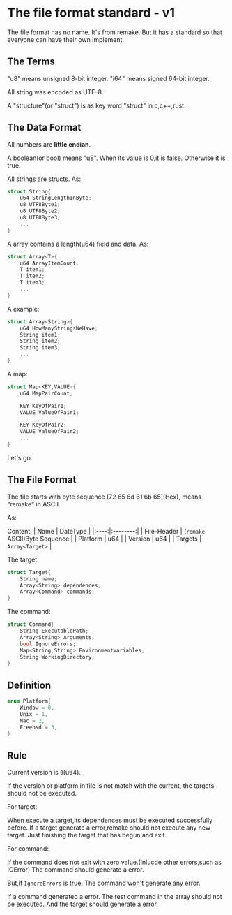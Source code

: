 # The file format standard - v1
The file format has no name. It's from remake. But it has a standard so that everyone can have their own implement.
## The Terms
"u8" means unsigned 8-bit integer. "i64" means signed 64-bit integer. 

All string was encoded as UTF-8.

A "structure"(or "struct") is as key word "struct" in c,c++,rust.

## The Data Format
All numbers are **little endian**.

A boolean(or bool) means "u8". When its value is 0,it is false. Otherwise it is true.

All strings are structs. As:
```c
struct String{
    u64 StringLengthInByte;
    u8 UTF8Byte1;
    u8 UTF8Byte2;
    u8 UTF8Byte3;
    ...
}
```

A array contains a length(u64) field and data.
As:
```c
struct Array<T>{
    u64 ArrayItemCount;
    T item1;
    T item2;
    T item3;
    ...
}
```

A example:
```c
struct Array<String>{
    u64 HowManyStringsWeHave;
    String item1;
    String item2;
    String item3;
    ...
}
```

A map:
```c
struct Map<KEY,VALUE>{
    u64 MapPairCount;

    KEY KeyOfPair1;
    VALUE ValueOfPair1;

    KEY KeyOfPair2;
    VALUE ValueOfPair2;
    ...
}
```

Let's go.

## The File Format
The file starts with byte sequence [72 65 6d 61 6b 65]\(Hex\), means "remake" in ASCII.

As:

Content:
| Name | DateType |
|:----:|:--------:|
| File-Header | (`remake` ASCII)Byte Sequence |
| Platform | u64 |
| Version | u64 |
| Targets | `Array<Target>` |


The target:
```c
struct Target{
    String name;
    Array<String> dependences;
    Array<Command> commands;
}
```

The command:
```c
struct Command{
    String ExecutablePath;
    Array<String> Arguments;
    bool IgnoreErrors;
    Map<String,String> EnvironmentVariables;
    String WorkingDirectory;
}
```

## Definition
```c
enum Platform{
    Window = 0,
    Unix = 1,
    Mac = 2,
    Freebsd = 3,
}
```

## Rule

Current version is `0`(u64).

If the version or platform in file is not match with the current, 
the targets should not be executed.


For target:

When execute a target,its dependences must be executed successfully before.
If a target generate a error,remake should not execute any new target.
Just finishing the target that has begun and exit.


For command:

If the command does not exit with zero value.(Inlucde other errors,such as IOError)
The command should generate a error.

But,if `IgnoreErrors` is true. The command won't generate any error.

If a command generated a error. The rest command in the array should not be executed.
And the target should generate a error.
